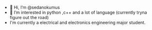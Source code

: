 - 👋 Hi, I’m @sedanokumus
- 👀 I’m interested in python ,c++ and a lot of language (currently tryna figure out the road)
- I'm currently a electrical and electronics engineering major student.